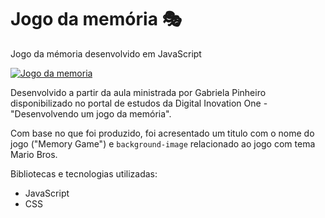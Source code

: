 # Jogo da memória 🎭

Jogo da mémoria desenvolvido em JavaScript

[![Jogo da memoria](https://i.imgur.com/gmVB3NF.png "Jogo da memoria")](https:// "Jogo da memoria")

Desenvolvido a partir da aula ministrada por Gabriela Pinheiro disponibilizado no portal de estudos da Digital Inovation One - "Desenvolvendo um jogo da memória".

Com base no que foi produzido, foi acresentado um titulo com o nome do jogo ("Memory Game") e `background-image` relacionado ao jogo com tema Mario Bros.

Bibliotecas e tecnologias utilizadas:
- JavaScript
- CSS
